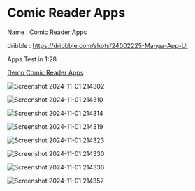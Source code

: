# Comic Reader Apps

Name : Comic Reader Apps

dribble : https://dribbble.com/shots/24002225-Manga-App-UI

Apps Test in 1:28

[Demo Comic Reader Apps](https://github.com/user-attachments/assets/8e49dc5a-8f16-49f0-a2a3-afcaa6207597)

![Screenshot 2024-11-01 214302](https://github.com/user-attachments/assets/cf266960-dd7e-4e7f-8547-92bd544fbba3)

![Screenshot 2024-11-01 214310](https://github.com/user-attachments/assets/8efd2cdd-ec9a-41fb-b860-e6674045b451)

![Screenshot 2024-11-01 214314](https://github.com/user-attachments/assets/744c116a-4788-4343-880d-414f4f5585e4)

![Screenshot 2024-11-01 214319](https://github.com/user-attachments/assets/9045dd62-a681-443f-ba1f-704c13c0b599)

![Screenshot 2024-11-01 214323](https://github.com/user-attachments/assets/e2bf50bf-ce33-4746-9a84-7ae65f8073ff)

![Screenshot 2024-11-01 214330](https://github.com/user-attachments/assets/096a4de7-34a8-4631-8ff6-b13492358882)

![Screenshot 2024-11-01 214336](https://github.com/user-attachments/assets/ab751737-d515-45e6-b2fd-75add77c5ed2)

![Screenshot 2024-11-01 214357](https://github.com/user-attachments/assets/e493701d-5801-4440-9d10-271e6925d126)
